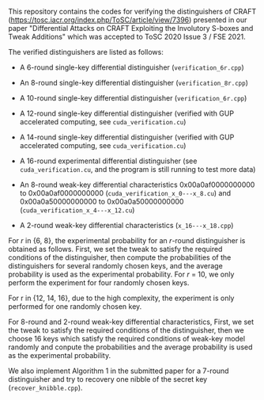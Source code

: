 This repository contains the codes for verifying the distinguishers of CRAFT (https://tosc.iacr.org/index.php/ToSC/article/view/7396) presented in our paper "Differential Attacks on CRAFT Exploiting the Involutory S-boxes and
Tweak Additions" which was accepted to ToSC 2020 Issue 3 / FSE 2021. 

The verified distinguishers are listed as follows:

- A 6-round single-key differential distinguisher  (`verification_6r.cpp`)
- An 8-round single-key differential distinguisher  (`verification_8r.cpp`)
- A 10-round single-key differential distinguisher  (`verification_6r.cpp`)
- A 12-round single-key differential distinguisher (verified with GUP accelerated computing, see `cuda_verification.cu`)
- A 14-round single-key differential distinguisher (verified with GUP accelerated computing, see `cuda_verification.cu`)
- A 16-round experimental differential distinguisher (see `cuda_verification.cu`, and the program is still running to test more data)

- An 8-round weak-key differential characteristics 0x00a0af0000000000 to 0x00a0af0000000000 (`cuda_verification_x_0---x_8.cu`) and 0x00a0a50000000000 to 0x00a0a50000000000 (`cuda_verification_x_4---x_12.cu`)
- A 2-round weak-key differential characteristics  (`x_16---x_18.cpp`)

For *r* in {6, 8}, the experimental probability for an *r*-round distinguisher is obtained as follows. First, we set the tweak to satisfy the required conditions of the distinguisher, then compute the probabilities of the distinguishers for several randomly chosen keys, and the average probability is used as the experimental probability. For *r* = 10, we only perform the experiment for four randomly chosen keys.

For r in {12, 14, 16}, due to the high complexity, the experiment is only performed for one randomly chosen key.

For 8-round and 2-round weak-key differential characteristics, First, we set the tweak to satisfy the required conditions of the distinguisher, then we choose 16 keys which satisfy the required conditions of weak-key model randomly and conpute the probabilities and the average probability is used as the experimental probability.

We also implement Algorithm 1 in the submitted paper for a 7-round distinguisher and try to recovery one nibble of the secret key (`recover_knibble.cpp`). 


